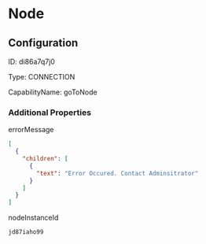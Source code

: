 # Node
## Configuration
ID:  di86a7q7j0

Type: CONNECTION 

CapabilityName: goToNode






### Additional Properties
errorMessage
```json 
[
  {
    "children": [
      {
        "text": "Error Occured. Contact Adminsitrator"
      }
    ]
  }
]
```


nodeInstanceId
```string 
jd87iaho99
```




